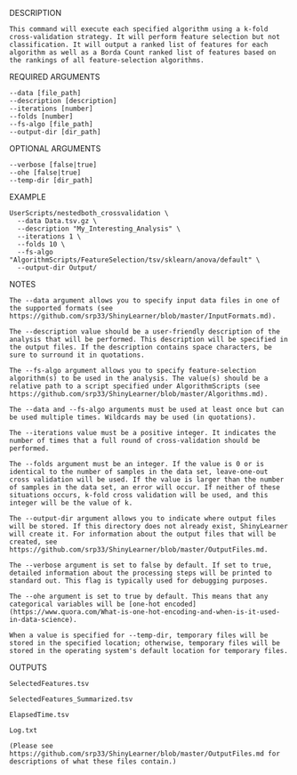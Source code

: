 DESCRIPTION

    This command will execute each specified algorithm using a k-fold cross-validation strategy. It will perform feature selection but not classification. It will output a ranked list of features for each algorithm as well as a Borda Count ranked list of features based on the rankings of all feature-selection algorithms.

REQUIRED ARGUMENTS

    --data [file_path]
    --description [description]
    --iterations [number]
    --folds [number]
    --fs-algo [file_path]
    --output-dir [dir_path]

OPTIONAL ARGUMENTS

    --verbose [false|true]
    --ohe [false|true]
    --temp-dir [dir_path]

EXAMPLE

    UserScripts/nestedboth_crossvalidation \
      --data Data.tsv.gz \
      --description "My_Interesting_Analysis" \
      --iterations 1 \
      --folds 10 \
      --fs-algo "AlgorithmScripts/FeatureSelection/tsv/sklearn/anova/default" \
      --output-dir Output/

NOTES

    The --data argument allows you to specify input data files in one of the supported formats (see https://github.com/srp33/ShinyLearner/blob/master/InputFormats.md).

    The --description value should be a user-friendly description of the analysis that will be performed. This description will be specified in the output files. If the description contains space characters, be sure to surround it in quotations.

    The --fs-algo argument allows you to specify feature-selection algorithm(s) to be used in the analysis. The value(s) should be a relative path to a script specified under AlgorithmScripts (see https://github.com/srp33/ShinyLearner/blob/master/Algorithms.md).

    The --data and --fs-algo arguments must be used at least once but can be used multiple times. Wildcards may be used (in quotations).

    The --iterations value must be a positive integer. It indicates the number of times that a full round of cross-validation should be performed.

    The --folds argument must be an integer. If the value is 0 or is identical to the number of samples in the data set, leave-one-out cross validation will be used. If the value is larger than the number of samples in the data set, an error will occur. If neither of these situations occurs, k-fold cross validation will be used, and this integer will be the value of k.

    The --output-dir argument allows you to indicate where output files will be stored. If this directory does not already exist, ShinyLearner will create it. For information about the output files that will be created, see https://github.com/srp33/ShinyLearner/blob/master/OutputFiles.md.

    The --verbose argument is set to false by default. If set to true, detailed information about the processing steps will be printed to standard out. This flag is typically used for debugging purposes.

    The --ohe argument is set to true by default. This means that any categorical variables will be [one-hot encoded](https://www.quora.com/What-is-one-hot-encoding-and-when-is-it-used-in-data-science).
    
    When a value is specified for --temp-dir, temporary files will be stored in the specified location; otherwise, temporary files will be stored in the operating system's default location for temporary files.

OUTPUTS

    SelectedFeatures.tsv

    SelectedFeatures_Summarized.tsv

    ElapsedTime.tsv

    Log.txt

    (Please see https://github.com/srp33/ShinyLearner/blob/master/OutputFiles.md for descriptions of what these files contain.)
